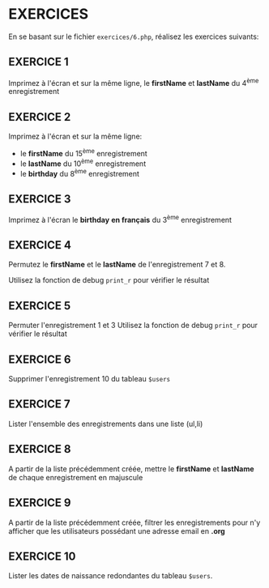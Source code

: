 
# EXERCICES

En se basant sur le fichier `exercices/6.php`, réalisez les exercices suivants:


## EXERCICE 1

Imprimez à l'écran et sur la même ligne, le **firstName** et **lastName**  du 4<sup>ème</sup> enregistrement

## EXERCICE 2

Imprimez à l'écran et sur la même ligne:

 - le **firstName** du 15<sup>ème</sup>  enregistrement
 - le **lastName**  du 10<sup>ème</sup>  enregistrement
 - le **birthday**  du 8<sup>ème</sup>  enregistrement
 


 ## EXERCICE 3

Imprimez à l'écran le **birthday** **en français** du 3<sup>ème</sup> enregistrement


 ## EXERCICE 4

Permutez le **firstName** et le **lastName** de l'enregistrement 7 et 8.

Utilisez la fonction de debug `print_r` pour vérifier le résultat

 ## EXERCICE 5

Permuter l'enregistrement 1 et 3
Utilisez la fonction de debug `print_r` pour vérifier le résultat


 ## EXERCICE 6

Supprimer l'enregistrement 10 du tableau `$users`

 ## EXERCICE 7

Lister l'ensemble des enregistrements dans une liste (ul,li)


 ## EXERCICE 8

A partir de la liste précédemment créée, mettre le  **firstName** et **lastName** de chaque enregistrement en majuscule


 ## EXERCICE 9

A partir de la liste précédemment créée, filtrer les enregistrements pour n'y afficher que les utilisateurs possédant une adresse email en **.org**


 ## EXERCICE 10

Lister les dates de naissance redondantes du tableau `$users`.



